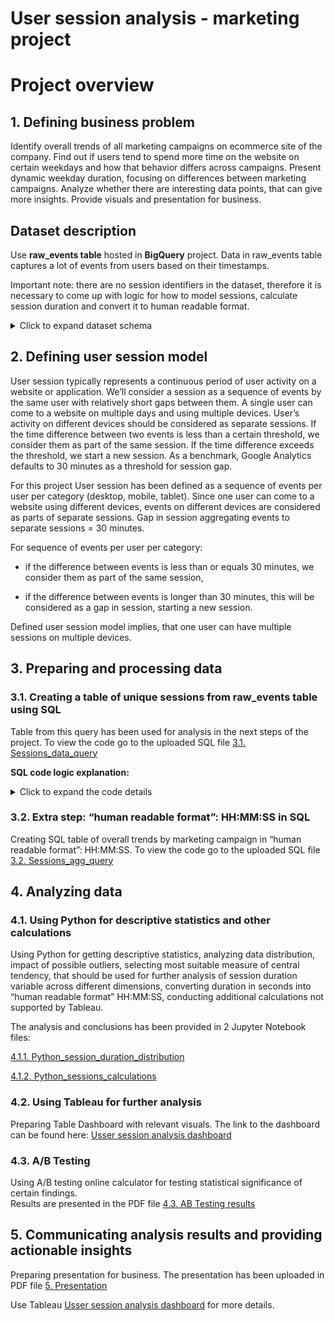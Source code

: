 # User session analysis - marketing project
# Project overview
## 1. Defining business problem
Identify overall trends of all marketing campaigns on ecommerce site of the company. Find out if users tend to spend more time on the website on certain weekdays and how that behavior differs across campaigns. 
Present dynamic weekday duration, focusing on differences between marketing campaigns. Analyze whether there are interesting data points, that can give more insights. Provide visuals and presentation for business.

## Dataset description

Use  **raw_events table** hosted in **BigQuery** project. Data in raw_events table captures a lot of events from users based on their timestamps.

Important note: there are no session identifiers in the dataset, therefore it is necessary to come up with logic for how to model sessions, calculate session duration and convert it to human readable format.

<details>

<summary>Click to expand dataset schema</summary>

### raw_events schema

| Field name | Type | Mode |
|---------------|-----------|-----------|
| event_date | STRING | NULLABLE |
| event_timestamp | INTEGER | NULLABLE |
| event_name |	 STRING | NULLABLE |
| event_value_in_usd| FLOAT| NULLABLE|
| user_id | STRING| NULLABLE|
| user_pseudo_id| STRING| NULLABLE|
| user_first_touch_timestamp| INTEGER| NULLABLE|
| category| STRING| NULLABLE |
| mobile_model_name | STRING| NULLABLE |
| mobile_brand_name |STRING | NULLABLE |
| operating_system | STRING | NULLABLE |
| language | STRING | NULLABLE |
| is_limited_ad_tracking| STRING | NULLABLE |
| browser | STRING | NULLABLE |
| browser_version | STRING | NULLABLE |
| country | STRING | NULLABLE |
| medium | STRING | NULLABLE |
| name | STRING | NULLABLE |
| traffic_source | STRING | NULLABLE |
| platform | STRING | NULLABLE |
| total_item_quantity | INTEGER | NULLABLE |
| purchase_revenue_in_usd | FLOAT | NULLABLE |
| refund_value_in_usd | FLOAT | NULLABLE |
| shipping_value_in_usd | FLOAT | NULLABLE |
| tax_value_in_usd | FLOAT | NULLABLE |
| transaction_id	 | STRING | NULLABLE |
| page_title | STRING | NULLABLE |
| page_location	 | STRING | NULLABLE |
| source | STRING | NULLABLE |
| page_referrer	 | STRING | NULLABLE |
| campaign | STRING | NULLABLE |

</details>


## 2.	Defining user session model
User session typically represents a continuous period of user activity on a website or application. We’ll consider a session as a sequence of events by the same user with relatively short gaps between them. 
A single user can come to a website on multiple days and using multiple devices. User’s activity on different devices should be considered as separate sessions. If the time difference between two events is less than a certain threshold, 
we consider them as part of the same session. If the time difference exceeds the threshold, we start a new session. As a benchmark, Google Analytics defaults to 30 minutes as a threshold for session gap.

For this project User session has been defined as a sequence of events per user per category (desktop, mobile, tablet). Since one user can come to a website using different devices, events on different devices are 
considered as parts of separate sessions. Gap in session aggregating events to separate sessions = 30 minutes.

For sequence of events per user per category:

- if the difference between events is less than or equals 30 minutes, we consider them as part of the same session,

- if the difference between events is longer than 30 minutes, this will be considered as a gap in session, starting a new session.

Defined user session model implies, that one user can have multiple sessions on multiple devices.

## 3.	Preparing and processing data

### 3.1.	Creating a table of unique sessions from raw_events table using SQL
Table from this query has been used for analysis in the next steps of the project. To view the code go to the uploaded SQL file [3.1. Sessions_data_query](https://github.com/PatrycjaDanilczuk/User-session-analysis-marketing-project/blob/main/3.1.%20Sessions_data_query)

**SQL code logic explanation:**
<details>

<summary>Click to expand the code details</summary>

  1)	Identify columns for the analysis: user_pseudo_id, category, campaign, country, event_name, purchase_revenue_in_usd, event_timestamp
  2)	Converting event_timestamp into datetime in microseconds using TIMESTAMP_MICROS()
  3)	Creating unique user_session_id (user can come to website from different devices, events on different devices should be considered as separate sessions)
  4)	Calculating difference between time ordered events in seconds per user_session_id  using LAG() and TIMESTAMP_DIFF()
  5)	Assigning gaps in sessions - if the difference between time ordered events is longer than 30 minutes, this will be considered as a break in session, the event assigned as break in session will be considered as a start of a new session
  6)	Assigning session number per user_session_id (user can have multiple sessions) using SUM() OVER
  7)	Creating session_id  from user_session_id and session_number - each session will be assigned with individual id
  8)	Getting session start time and session end time for each session_id using MIN() OVER and MAX()OVER
  9)	Calculating session duration in seconds
  10)	Creating additional fields for analysis:
      
  -	purchase_flag  (if the session ended up with purchase then 1)
  -	campaign (session will be assigned to a campaign, if there was at least one event in the session assigned to a campaign, other sessions assigned as no_campaign)
  -	session_date (session start gets credit as session day)
  -	weekday (session start gets credit as session weekday)
  -	purchase_revenue
  -	bounce_5_flag (sessions with duration <= 5 seconds)
  -	bounce_10_flag (sessions with duration <= 60 seconds)
  - user_engagement_segment –  based on time spent on site:  "up_to_5_SEC”,  "up_to_1_MIN",  "up_to_5_MIN", "up_to_15_MIN", "up_to_30_MIN", "over_30_MIN"
    
11) Selecting table of distinct sessions with relevant data for each session
</details>
  
### 3.2.	Extra step: “human readable format”: HH:MM:SS in SQL
Creating SQL table of overall trends by marketing campaign in “human readable format”: HH:MM:SS. To view the code go to the uploaded SQL file [3.2. Sessions_agg_query](https://github.com/PatrycjaDanilczuk/User-session-analysis-marketing-project/blob/main/3.2.%20Sessions_agg_query)

## 4.	Analyzing data

### 4.1. Using Python for descriptive statistics and other calculations
Using Python for getting descriptive statistics, analyzing data distribution, impact of possible outliers, selecting most suitable measure of central tendency, 
that should be used for further analysis of session duration variable across different dimensions, converting duration in seconds into “human readable format” HH:MM:SS, 
conducting additional calculations not supported by Tableau. 

The analysis and conclusions has been provided in 2 Jupyter Notebook files:

[4.1.1. Python_session_duration_distribution](https://github.com/PatrycjaDanilczuk/User-session-analysis-marketing-project/blob/main/4.1.1.%20Python_session_duration_distribution_2024.ipynb)

[4.1.2. Python_sessions_calculations](https://github.com/PatrycjaDanilczuk/User-session-analysis-marketing-project/blob/main/4.1.2.%20Python_sessions_calculations_2024.ipynb)

### 4.2.	Using Tableau for further analysis
Preparing Table Dashboard with relevant visuals. The link to the dashboard can be found here: [Usser session analysis dashboard](https://public.tableau.com/views/Marketing_session_duration_dashboard_2024_automatic/DOverview?:language=en-US&publish=yes&:sid=&:display_count=n&:origin=viz_share_link)

### 4.3. A/B Testing
Using A/B testing online calculator for testing statistical significance of certain findings.  
Results are presented in the PDF file [4.3. AB Testing results](https://github.com/PatrycjaDanilczuk/User-session-analysis-marketing-project/blob/main/4.3.%20AB%20Testing%20results_session_duration_2024.pdf)

## 5.	Communicating analysis results and providing actionable insights
Preparing presentation for business. The presentation has been uploaded in PDF file [5. Presentation](https://github.com/PatrycjaDanilczuk/User-session-analysis-marketing-project/blob/main/5.%20Presentation_session_duration_analysis_2024.pdf)

Use Tableau [Usser session analysis dashboard](https://public.tableau.com/views/Marketing_session_duration_dashboard_2024_automatic/DOverview?:language=en-US&publish=yes&:sid=&:display_count=n&:origin=viz_share_link) for more details.
